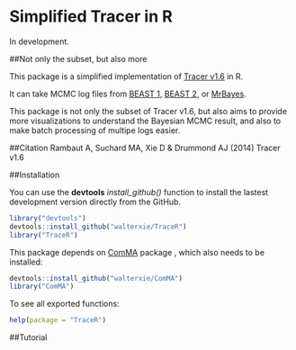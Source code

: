 # Simplified Tracer in R

In development. 

##Not only the subset, but also more

This package is a simplified implementation of [Tracer v1.6](http://beast.bio.ed.ac.uk/tracer) in R.  

It can take MCMC log files from [BEAST 1](http://beast.bio.ed.ac.uk),
[BEAST 2](http://www.beast2.org), or [MrBayes](http://beast.bio.ed.ac.uk).

This package is not only the subset of Tracer v1.6, 
but also aims to provide more visualizations to understand the Bayesian MCMC result, 
and also to make batch processing of multipe logs easier. 

##Citation
Rambaut A, Suchard MA, Xie D & Drummond AJ (2014) Tracer v1.6

##Installation

You can use the **devtools** *install\_github()* function to install the lastest development version directly from the GitHub.

```R
library("devtools")
devtools::install_github("walterxie/TraceR")
library("TraceR")
```

This package depends on [ComMA](https://github.com/walterxie/ComMA) package , which also needs to be installed:
```R
devtools::install_github("walterxie/ComMA")
library("ComMA")
```

To see all exported functions:
```R
help(package = "TraceR")
```

##Tutorial




